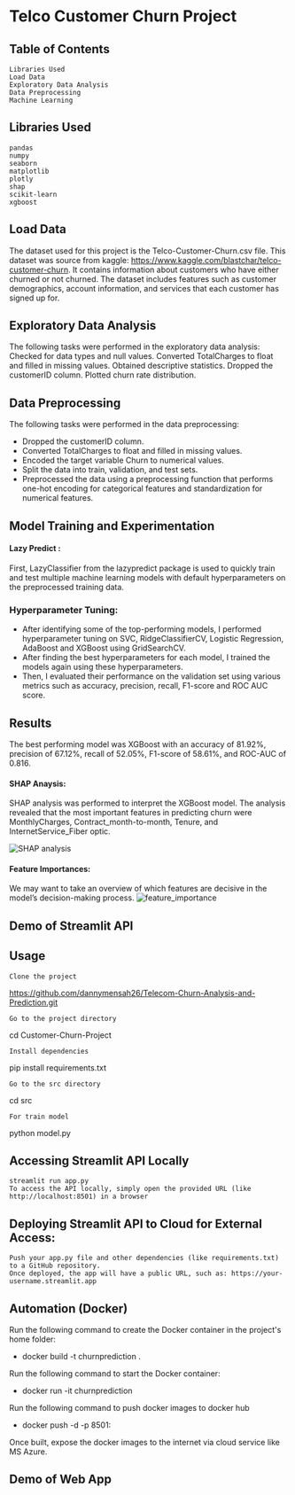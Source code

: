 # Telco Customer Churn Project

## Table of Contents

    Libraries Used
    Load Data
    Exploratory Data Analysis
    Data Preprocessing
    Machine Learning

## Libraries Used

    pandas
    numpy
    seaborn
    matplotlib
    plotly
    shap
    scikit-learn
    xgboost

## Load Data

The dataset used for this project is the Telco-Customer-Churn.csv file. This dataset was source from kaggle: https://www.kaggle.com/blastchar/telco-customer-churn. It contains information about customers who have either churned or not churned. The dataset includes features such as customer demographics, account information, and services that each customer has signed up for.

## Exploratory Data Analysis
The following tasks were performed in the exploratory data analysis:
    Checked for data types and null values.
    Converted TotalCharges to float and filled in missing values.
    Obtained descriptive statistics.
    Dropped the customerID column.
    Plotted churn rate distribution.

## Data Preprocessing

The following tasks were performed in the data preprocessing:
- Dropped the customerID column. 
- Converted TotalCharges to float and filled in missing values. 
- Encoded the target variable Churn to numerical values. 
- Split the data into train, validation, and test sets.
- Preprocessed the data using a preprocessing function that performs one-hot encoding for categorical features and standardization for numerical features.

## Model Training and Experimentation
#### Lazy Predict : 
First, LazyClassifier from the lazypredict package is used to quickly train and test multiple machine learning models with default hyperparameters on the preprocessed training data.

### Hyperparameter Tuning:
- After identifying some of the top-performing models, I performed hyperparameter tuning on SVC, RidgeClassifierCV, Logistic Regression, AdaBoost and XGBoost using GridSearchCV.
- After finding the best hyperparameters for each model, I trained the models again using these hyperparameters.
- Then, I evaluated their performance on the validation set using various metrics such as accuracy, precision, recall, F1-score and ROC AUC score.

## Results
The best performing model was XGBoost with an accuracy of 81.92%, precision of 67.12%, recall of 52.05%, F1-score of 58.61%, and ROC-AUC of 0.816.

#### SHAP Anaysis:
SHAP analysis was performed to interpret the XGBoost model. The analysis revealed that the most important features in predicting churn were MonthlyCharges, 
Contract_month-to-month, Tenure, and InternetService_Fiber optic.

![SHAP analysis](https://github.com/user-attachments/assets/7869daa3-9218-4984-805f-6e8f164ab568)


#### Feature Importances: 
We may want to take an overview of which features are decisive in the model’s decision-making process.
![feature_importance](https://github.com/user-attachments/assets/203e3bfa-0311-4de1-8e16-27edf10c1a66)

## Demo of Streamlit API


## Usage

    Clone the project

https://github.com/dannymensah26/Telecom-Churn-Analysis-and-Prediction.git

    Go to the project directory

cd Customer-Churn-Project

    Install dependencies

pip install requirements.txt

    Go to the src directory

cd src

    For train model

python model.py

## Accessing Streamlit API Locally
    streamlit run app.py
    To access the API locally, simply open the provided URL (like http://localhost:8501) in a browser

## Deploying Streamlit API to Cloud for External Access:
    Push your app.py file and other dependencies (like requirements.txt) to a GitHub repository.
    Once deployed, the app will have a public URL, such as: https://your-username.streamlit.app

## Automation (Docker)
Run the following command to create the Docker container in the project's home folder:
- docker build -t churnprediction .

Run the following command to start the Docker container:
- docker run -it churnprediction

Run the following command to push docker images to docker hub
- docker push -d -p 8501:

Once built, expose the docker images to the internet via cloud service like MS Azure.



## Demo of Web App












